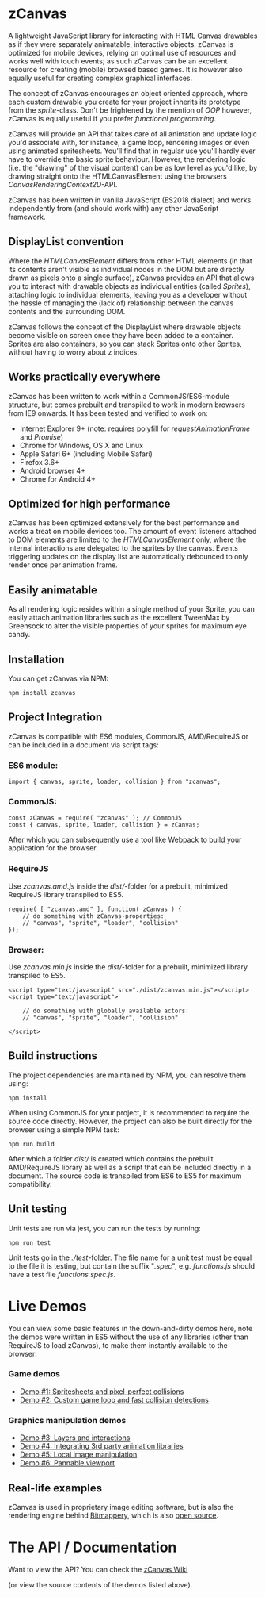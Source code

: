 # zCanvas

A lightweight JavaScript library for interacting with HTML Canvas drawables as if they were separately animatable, interactive objects. zCanvas is optimized for mobile devices, relying on optimal use of resources and works well with touch events; as such zCanvas can be an excellent resource for creating (mobile) browsed based games. It is however also equally useful for creating complex graphical interfaces.

The concept of zCanvas encourages an object oriented approach, where each custom drawable you create for your project inherits its prototype from the _sprite_-class. Don't be frightened by the mention of _OOP_ however, zCanvas is equally useful if you prefer _functional programming_.

zCanvas will provide an API that takes care of all animation and update logic you'd associate with, for instance, a game loop, rendering images or even using animated spritesheets. You'll find that in regular use you'll hardly ever have to override the basic sprite behaviour. However, the rendering logic (i.e. the "drawing" of the visual content) can be as low level as you'd like, by drawing straight onto the HTMLCanvasElement using the browsers _CanvasRenderingContext2D_-API.

zCanvas has been written in vanilla JavaScript (ES2018 dialect) and works independently from (and should work with) any other JavaScript framework.

## DisplayList convention

Where the _HTMLCanvasElement_ differs from other HTML elements (in that its contents aren't visible as individual nodes in the DOM but are directly drawn as pixels onto a single surface), zCanvas provides an API that allows you to interact with drawable objects as individual entities (called _Sprites_), attaching logic to individual elements, leaving you as a developer without the hassle of managing the (lack of) relationship between the canvas contents and the surrounding DOM.

zCanvas follows the concept of the DisplayList where drawable objects become visible on screen once they have been added to a container. Sprites are also containers, so you can stack Sprites onto other Sprites, without having to worry about z indices.

## Works practically everywhere

zCanvas has been written to work within a CommonJS/ES6-module structure, but comes prebuilt
and transpiled to work in modern browsers from IE9 onwards. It has been tested and verified to work on:

 * Internet Explorer 9+ (note: requires polyfill for _requestAnimationFrame_ and _Promise_)
 * Chrome for Windows, OS X and Linux
 * Apple Safari 6+ (including Mobile Safari)
 * Firefox 3.6+
 * Android browser 4+
 * Chrome for Android 4+

## Optimized for high performance

zCanvas has been optimized extensively for the best performance and works a treat on mobile devices too. The amount of event listeners attached to DOM elements are limited to the _HTMLCanvasElement_ only, where the internal interactions are delegated to the sprites by the canvas. Events triggering updates on the display list are automatically debounced to only render once per animation frame.

## Easily animatable

As all rendering logic resides within a single method of your Sprite, you can easily attach animation libraries such as the excellent TweenMax by Greensock to alter the visible properties of your sprites for maximum eye candy.

## Installation

You can get zCanvas via NPM:

```
npm install zcanvas
```

## Project Integration

zCanvas is compatible with ES6 modules, CommonJS, AMD/RequireJS or can be included in a document via script tags:

### ES6 module:

```
import { canvas, sprite, loader, collision } from "zcanvas";
```

### CommonJS:

```
const zCanvas = require( "zcanvas" ); // CommonJS
const { canvas, sprite, loader, collision } = zCanvas;
```

After which you can subsequently use a tool like Webpack to build your application for the browser.

### RequireJS

Use _zcanvas.amd.js_ inside the _dist/_-folder for a prebuilt, minimized RequireJS library transpiled to ES5.

```
require( [ "zcanvas.amd" ], function( zCanvas ) {
    // do something with zCanvas-properties:
    // "canvas", "sprite", "loader", "collision"      
});
```

### Browser:

Use _zcanvas.min.js_ inside the _dist/_-folder for a prebuilt, minimized library transpiled to ES5.

```
<script type="text/javascript" src="./dist/zcanvas.min.js"></script>
<script type="text/javascript">

    // do something with globally available actors:
    // "canvas", "sprite", "loader", "collision"

</script>
```

## Build instructions

The project dependencies are maintained by NPM, you can resolve them using:

```
npm install
```

When using CommonJS for your project, it is recommended to require the source code directly. However, the project
can also be built directly for the browser using a simple NPM task:

```
npm run build
```

After which a folder _dist/_ is created which contains the prebuilt AMD/RequireJS library as well as a script that can be included directly in a document. The source code is transpiled from ES6 to ES5 for maximum compatibility.

## Unit testing

Unit tests are run via jest, you can run the tests by running:

```
npm run test
```

Unit tests go in the _./test_-folder. The file name for a unit test must be equal to the file it is testing, but contain the suffix "_.spec_", e.g. _functions.js_ should have a test file _functions.spec.js_.

# Live Demos

You can view some basic features in the down-and-dirty demos here, note the demos were written in
ES5 without the use of any libraries (other than RequireJS to load zCanvas), to make them instantly
available to the browser:

### Game demos

 * [Demo #1: Spritesheets and pixel-perfect collisions](https://rawgithub.com/igorski/zcanvas/master/examples/demo1.html)
 * [Demo #2: Custom game loop and fast collision detections](https://rawgithub.com/igorski/zcanvas/master/examples/demo2.html)

### Graphics manipulation demos

 * [Demo #3: Layers and interactions](https://rawgithub.com/igorski/zcanvas/master/examples/demo3.html)
 * [Demo #4: Integrating 3rd party animation libraries](https://rawgithub.com/igorski/zcanvas/master/examples/demo4.html)
 * [Demo #5: Local image manipulation](https://rawgithub.com/igorski/zcanvas/master/examples/demo5.html)
 * [Demo #6: Pannable viewport](https://rawgithub.com/igorski/zcanvas/master/examples/demo6.html)

## Real-life examples

zCanvas is used in proprietary image editing software, but is also the rendering engine behind
[Bitmappery](https://www.igorski.nl/application/bitmappery/), which is also [open source](https://github.com/igorski/bitmappery).

# The API / Documentation

Want to view the API? You can check the [zCanvas Wiki](https://github.com/igorski/zcanvas/wiki)

(or view the source contents of the demos listed above).
